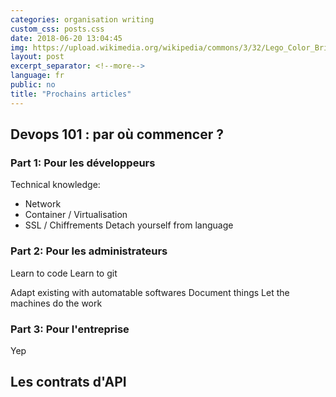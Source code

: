 ```yaml
---
categories: organisation writing
custom_css: posts.css
date: 2018-06-20 13:04:45
img: https://upload.wikimedia.org/wikipedia/commons/3/32/Lego_Color_Bricks.jpg
layout: post
excerpt_separator: <!--more-->
language: fr
public: no
title: "Prochains articles"
---
```


## Devops 101 : par où commencer ?

### Part 1: Pour les développeurs

Technical knowledge:
  * Network
  * Container / Virtualisation
  * SSL / Chiffrements
Detach yourself from language

### Part 2: Pour les administrateurs

Learn to code
Learn to git

Adapt existing with automatable softwares
Document things
Let the machines do the work

### Part 3: Pour l'entreprise

Yep




## Les contrats d'API
